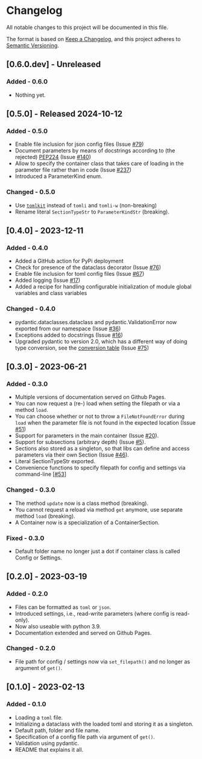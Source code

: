 # Changelog

All notable changes to this project will be documented in this file.

The format is based on [Keep a Changelog](https://keepachangelog.com/en/1.0.0/),
and this project adheres to [Semantic Versioning](https://semver.org/spec/v2.0.0.html).

## [0.6.0.dev] - Unreleased

### Added - 0.6.0

- Nothing yet.

## [0.5.0] - Released 2024-10-12

### Added - 0.5.0

- Enable file inclusion for json config files
  (Issue [#79](https://github.com/StockwatchDev/application_settings/issues/79))
- Document parameters by means of docstrings according to (the rejected) 
  [PEP224](https://peps.python.org/pep-0224/)
  (Issue [#140](https://github.com/StockwatchDev/application_settings/issues/140))
- Allow to specify the container class that takes care of loading in the parameter file rather than in
  code (Issue [#237](https://github.com/StockwatchDev/application_settings/issues/237))
- Introduced a ParameterKind enum.

### Changed - 0.5.0

- Use [`tomlkit`](https://tomlkit.readthedocs.io/en/latest/) instead of `tomli` and `tomli-w` (non-breaking)
- Rename literal `SectionTypeStr` to `ParameterKindStr` (breaking).


## [0.4.0] - 2023-12-11

### Added - 0.4.0

- Added a GitHub action for PyPi deployment
- Check for presence of the dataclass decorator
  (Issue [#76](https://github.com/StockwatchDev/application_settings/issues/76))
- Enable file inclusion for toml config files
  (Issue [#67](https://github.com/StockwatchDev/application_settings/issues/67))
- Added logging
  (Issue [#17](https://github.com/StockwatchDev/application_settings/issues/17))
- Added a recipe for handling configurable initialization of module global variables
  and class variables

### Changed - 0.4.0

- pydantic.dataclasses.dataclass and pydantic.ValidationError now exported from our
  namespace (Issue [#36](https://github.com/StockwatchDev/application_settings/issues/36))
- Exceptions added to docstrings (Issue 
  [#16](https://github.com/StockwatchDev/application_settings/issues/16))
- Upgraded pydantic to version 2.0, which has a different way of doing type conversion,
  see the [conversion table](https://docs.pydantic.dev/2.0/usage/conversion_table/)
  (Issue [#75](https://github.com/StockwatchDev/application_settings/issues/75))

## [0.3.0] - 2023-06-21

### Added - 0.3.0

- Multiple versions of documentation served on Github Pages.
- You can now request a (re-) load when setting the filepath or via a method `load`.
- You can choose whether or not to throw a `FileNotFoundError` during `load`
  when the parameter file is not found in the expected location
  (Issue [#51](https://github.com/StockwatchDev/application_settings/issues/51))
- Support for parameters in the main container (Issue
  [#20](https://github.com/StockwatchDev/application_settings/issues/20)).
- Support for subsections (arbitrary depth) (Issue
  [#5](https://github.com/StockwatchDev/application_settings/issues/5)).
- Sections also stored as a singleton, so that libs can define and access parameters
  via their own Section (Issue 
  [#46](https://github.com/StockwatchDev/application_settings/issues/46)).
- Literal SectionTypeStr exported.
- Convenience functions to specify filepath for config and settings via command-line
  [[#53](https://github.com/StockwatchDev/application_settings/issues/53)]

### Changed - 0.3.0

- The method `update` now is a class method (breaking).
- You cannot request a reload via method `get` anymore, use separate method `load`
  (breaking).
- A Container now is a specialization of a ContainerSection.

### Fixed - 0.3.0

- Default folder name no longer just a dot if container class is called Config or
  Settings.

## [0.2.0] - 2023-03-19

### Added - 0.2.0

- Files can be formatted as `toml` or `json`.
- Introduced settings, i.e., read-write parameters (where config is read-only).
- Now also useable with python 3.9.
- Documentation extended and served on Github Pages.

### Changed - 0.2.0

- File path for config / settings now via `set_filepath()` and no longer as argument of
  `get()`.

## [0.1.0] - 2023-02-13

### Added - 0.1.0

- Loading a `toml` file.
- Initializing a dataclass with the loaded toml and storing it as a singleton.
- Default path, folder and file name.
- Specification of a config file path via argument of `get()`.
- Validation using pydantic.
- README that explains it all.

[//]: # (Header for a release: ## [1.1.0] - 2019-02-15)

[//]: # (Sections: Added / Changed / Deprecated / Removed / Fixed)
